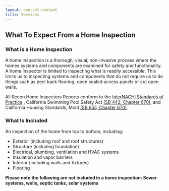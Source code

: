 ```yaml
---
layout: one-col-content
title: Services
---
```


## What To Expect From a Home Inspection

### What is a Home Inspection

A home inspection is a thorough, visual, non-invasive process where the homes systems and components are examined for safety and functionality. A home inspector is limited to inspecting what is readily accessible. This limits us to inspecting systems and components that do not require us to do things such as peel back flooring, open sealed access panels or cut open walls.

All Recon Home Inspectors Reports conform to the [InterNACHI Standards of Practice](url) , California Swimming Pool Safety Act [(SB 442, Chapter 670)](url), and California Housing Standards, Mold [(SB 655, Chapter 670)](url).

### What Is Included

An inspection of the home from top to bottom, including:
- Exterior (including roof and roof structures)
- Structure (including foundation)
- Electrical, plumbing, ventilation and HVAC systems
- Insulation and vapor barriers
- Interior (including walls and fixtures)
- Flooring

**Please note the following are not included in a home inspection: Sewer systems, wells, septic tanks, solar systems**

